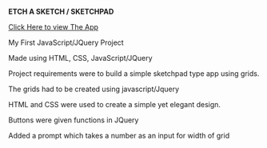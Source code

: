 **ETCH A SKETCH / SKETCHPAD**

[Click Here to view The App](https://paulsheridan-112.github.io/sketchpad/)

My First JavaScript/JQuery Project

Made using HTML, CSS, JavaScript/JQuery

Project requirements were to build a simple sketchpad type app using grids.

The grids had to be created using javascript/Jquery

HTML and CSS were used to create a simple yet elegant design.

Buttons were given functions in JQuery

Added a prompt which takes a number as an input for width of grid
